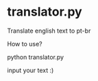# translator.py
Translate english text to pt-br

How to use?<p>
python translator.py<p>
input your text :)
